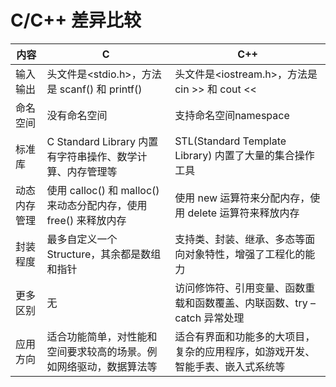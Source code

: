# C/C++ 差异比较

|  内容  |  C | C++ |
| -------- | -------- | ------- |
| 输入输出 | 头文件是<stdio.h>，方法是 scanf() 和 printf() | 头文件是<iostream.h>，方法是 cin >> 和 cout << |
| 命名空间 | 没有命名空间 | 支持命名空间namespace |
| 标准库 | C Standard Library 内置有字符串操作、数学计算、内存管理等 | STL(Standard Template Library) 内置了大量的集合操作工具 |
| 动态内存管理 | 使用 calloc() 和 malloc() 来动态分配内存，使用 free() 来释放内存 | 使用 new 运算符来分配内存，使用 delete 运算符来释放内存 |
| 封装程度 | 最多自定义一个Structure，其余都是数组和指针 | 支持类、封装、继承、多态等面向对象特性，增强了工程化的能力 |
| 更多区别 | 无 | 访问修饰符、引用变量、函数重载和函数覆盖、内联函数、try – catch 异常处理 |
| 应用方向 | 适合功能简单，对性能和空间要求较高的场景。例如网络驱动，数据算法等 | 适合有界面和功能多的大项目，复杂的应用程序，如游戏开发、智能手表、嵌入式系统等 |

